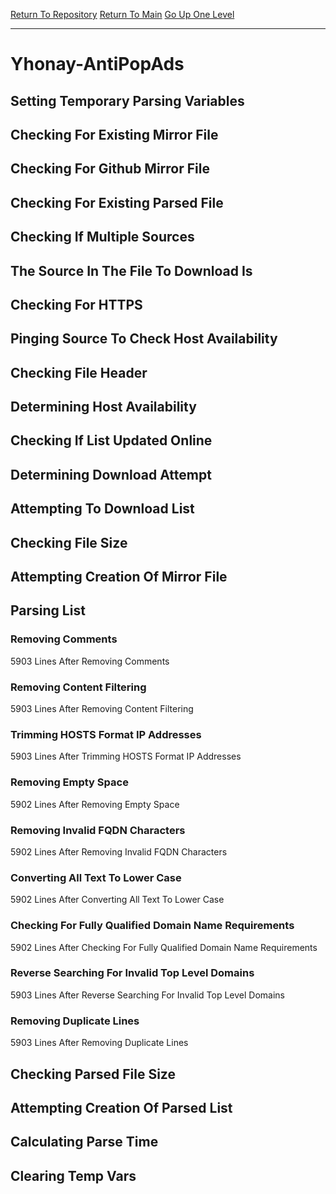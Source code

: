 [Return To Repository](https://github.com/deathbybandaid/piholeparser/)
[Return To Main](https://github.com/deathbybandaid/piholeparser/blob/master/RecentRunLogs/Mainlog.md)
[Go Up One Level](https://github.com/deathbybandaid/piholeparser/blob/master/RecentRunLogs/TopLevelScripts/30-Processing-External-Blacklists.md)
____________________________________
# Yhonay-AntiPopAds
## Setting Temporary Parsing Variables
## Checking For Existing Mirror File
## Checking For Github Mirror File
## Checking For Existing Parsed File
## Checking If Multiple Sources
## The Source In The File To Download Is
## Checking For HTTPS
## Pinging Source To Check Host Availability
## Checking File Header
## Determining Host Availability
## Checking If List Updated Online
## Determining Download Attempt
## Attempting To Download List
## Checking File Size
## Attempting Creation Of Mirror File
## Parsing List
### Removing Comments
5903 Lines After Removing Comments
### Removing Content Filtering
5903 Lines After Removing Content Filtering
### Trimming HOSTS Format IP Addresses
5903 Lines After Trimming HOSTS Format IP Addresses
### Removing Empty Space
5902 Lines After Removing Empty Space
### Removing Invalid FQDN Characters
5902 Lines After Removing Invalid FQDN Characters
### Converting All Text To Lower Case
5902 Lines After Converting All Text To Lower Case
### Checking For Fully Qualified Domain Name Requirements
5902 Lines After Checking For Fully Qualified Domain Name Requirements
### Reverse Searching For Invalid Top Level Domains
5903 Lines After Reverse Searching For Invalid Top Level Domains
### Removing Duplicate Lines
5903 Lines After Removing Duplicate Lines
## Checking Parsed File Size
## Attempting Creation Of Parsed List
## Calculating Parse Time
## Clearing Temp Vars
